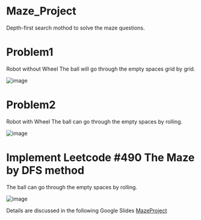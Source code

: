 # Maze_Project
Depth-first search mothod to solve the maze questions.

# Problem1
Robot without Wheel
The ball will go through the empty spaces grid by grid.

![image](https://user-images.githubusercontent.com/55336314/180590442-557a659e-7b10-4575-b531-1f804bd7e1b7.png)

# Problem2
Robot with Wheel
The ball can go through the empty spaces by rolling.

![image](https://user-images.githubusercontent.com/55336314/180590593-29256e3d-80a2-472c-893f-ec30ca2bd425.png)

# Implement Leetcode #490 The Maze by DFS method
The ball can go through the empty spaces by rolling.

![image](https://user-images.githubusercontent.com/55336314/180590726-03b73180-5120-47d1-998c-a36b1bb2201c.png)

Details are discussed in the following Google Slides
[MazeProject](https://docs.google.com/presentation/d/15oVsPqzbSf-DRaUFPEw_ZLtDzmYuwJ3q_BwmclVA3Ic/edit?usp=sharing)
